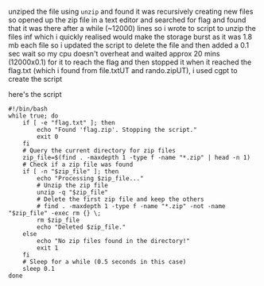 unziped the file using `unzip` and found it was recursively creating new files so
opened up the zip file in a text editor and searched for flag and found that it was there after a while (~12000) lines so i wrote to script to unzip the files inf which i quickly realised would make the storage burst as it was 1.8 mb each file so i updated the script to delete the file and then added a 0.1 sec wait so my cpu doesn't overheat and waited approx 20 mins (12000x0.1) for it to reach the flag and then stopped it when it reached the flag.txt (which i found from file.txtUT and rando.zipUT), i used cgpt to create the script

here's the script
```
#!/bin/bash
while true; do
    if [ -e "flag.txt" ]; then
        echo "Found 'flag.zip'. Stopping the script."
        exit 0
    fi
    # Query the current directory for zip files
    zip_file=$(find . -maxdepth 1 -type f -name "*.zip" | head -n 1)
    # Check if a zip file was found
    if [ -n "$zip_file" ]; then
        echo "Processing $zip_file..."
        # Unzip the zip file
        unzip -q "$zip_file"
        # Delete the first zip file and keep the others
        # find . -maxdepth 1 -type f -name "*.zip" -not -name "$zip_file" -exec rm {} \;
        rm $zip_file
        echo "Deleted $zip_file."
    else
        echo "No zip files found in the directory!"
        exit 1
    fi
    # Sleep for a while (0.5 seconds in this case)
    sleep 0.1
done
```
